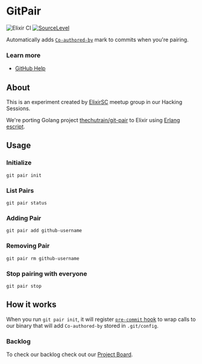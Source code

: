 # GitPair

![Elixir CI](https://github.com/elixirsc/git-pair/workflows/Elixir%20CI/badge.svg) [![SourceLevel](https://app.sourcelevel.io/github/elixirsc/git-pair.svg)](https://app.sourcelevel.io/github/elixirsc/git-pair)

Automatically adds [`Co-authored-by`](https://git.wiki.kernel.org/index.php/CommitMessageConventions) mark to commits when you're pairing.

### Learn more

-   [GitHub Help](https://help.github.com/en/github/committing-changes-to-your-project/creating-a-commit-with-multiple-authors)

## About

This is an experiment created by [ElixirSC](https://www.meetup.com/elixirsc/) meetup group in our Hacking Sessions.

We're porting Golang project [thechutrain/git-pair](https://github.com/thechutrain/git-pair) to Elixir using [Erlang escript](http://erlang.org/doc/man/escript.html).

## Usage

### Initialize

```
git pair init
```

### List Pairs

```
git pair status
```

### Adding Pair

```
git pair add github-username
```

### Removing Pair

```
git pair rm github-username
```

### Stop pairing with everyone

```
git pair stop
```

## How it works

When you run `git pair init`, it will register [`pre-commit` hook](https://github.com/git/git/blob/master/templates/hooks--pre-commit.sample) to wrap calls to our binary that will add `Co-authored-by` stored in `.git/config`.

### Backlog

To check our backlog check out our [Project Board](https://github.com/elixirsc/git-pair/projects/1).
